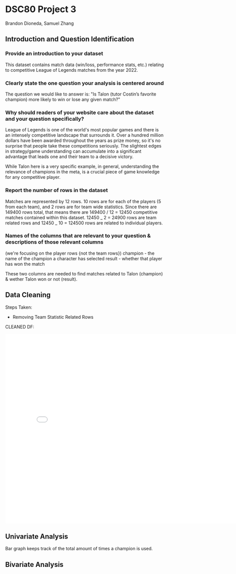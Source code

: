# DSC80 Project 3

Brandon Dioneda, Samuel Zhang

## Introduction and Question Identification

### Provide an introduction to your dataset

This dataset contains match data (win/loss, performance stats, etc.) relating to competitive League of Legends matches from the year 2022.

### Clearly state the one question your analysis is centered around

The question we would like to answer is: "Is Talon (tutor Costin’s favorite champion) more likely to win or lose any given match?"

### Why should readers of your website care about the dataset and your question specifically?

League of Legends is one of the world's most popular games and there is an intensely competitive landscape that surrounds it. Over a hundred million dollars have been awarded throughout the years as prize money, so it's no surprise that people take these competitions seriously. The slightest edges in strategy/game understanding can accumulate into a significant advantage that leads one and their team to a decisive victory.

While Talon here is a very specific example, in general, understanding the relevance of champions in the meta, is a crucial piece of game knowledge for any competitive player.

### Report the number of rows in the dataset

Matches are represented by 12 rows. 10 rows are for each of the players (5 from each team), and 2 rows are for team wide statistics.
Since there are 149400 rows total, that means there are 149400 / 12 = 12450 competitive matches contained within this dataset.
12450 _ 2 = 24900 rows are team related rows and 12450 _ 10 = 124500 rows are related to individual players.

### Names of the columns that are relevant to your question & descriptions of those relevant columns

(we're focusing on the player rows {not the team rows})
champion - the name of the champion a character has selected
result - whether that player has won the match

These two columns are needed to find matches related to Talon (champion) & wether Talon won or not (result).

## Data Cleaning

Steps Taken:

- Removing Team Statistic Related Rows

CLEANED DF:

<iframe src="./cleaned-head.html" width=800 height=600 frameBorder=0></iframe>

## Univariate Analysis

Bar graph keeps track of the total amount of times a champion is used.

## Bivariate Analysis
